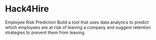 # Hack4Hire
Employee Risk Prediction
Build a tool that uses data analytics to
predict which employees are at risk of
leaving a company and suggest
retention strategies to prevent them
from leaving.
